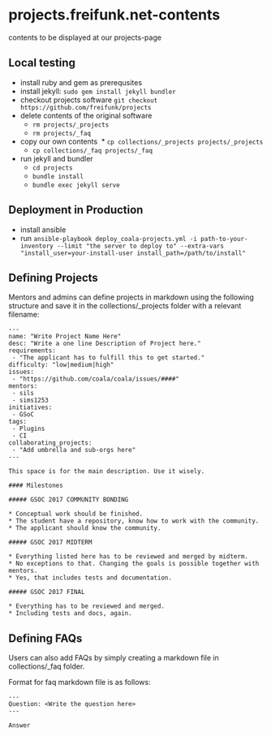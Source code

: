 # projects.freifunk.net-contents
contents to be displayed at our projects-page

## Local testing

* install ruby and gem as prerequsites
* install jekyll: ```sudo gem install jekyll bundler```
* checkout projects software ```git checkout https://github.com/freifunk/projects```
* delete contents of the original software
  * ```rm projects/_projects```
  * ```rm projects/_faq```
* copy our own contents
  * ```cp collections/_projects projects/_projects```
  * ```cp collections/_faq projects/_faq```
* run jekyll and bundler
  * ```cd projects```
  * ```bundle install```
  * ```bundle exec jekyll serve```

## Deployment in Production

* install ansible
* run ```ansible-playbook deploy_coala-projects.yml -i path-to-your-inventory --limit "the server to deploy to" --extra-vars "install_user=your-install-user install_path=/path/to/install"```

## Defining Projects

Mentors and admins can define projects in markdown using the following structure and save it in the collections/_projects folder with a relevant filename:

```
---
name: "Write Project Name Here"
desc: "Write a one line Description of Project here."
requirements:
 - "The applicant has to fulfill this to get started."
difficulty: "low|medium|high"
issues:
 - "https://github.com/coala/coala/issues/####"
mentors:
 - sils
 - sims1253
initiatives:
 - GSoC
tags:
 - Plugins
 - CI
collaborating_projects:
 - "Add umbrella and sub-orgs here"
---

This space is for the main description. Use it wisely.

#### Milestones

##### GSOC 2017 COMMUNITY BONDING

* Conceptual work should be finished.
* The student have a repository, know how to work with the community.
* The applicant should know the community.

##### GSOC 2017 MIDTERM

* Everything listed here has to be reviewed and merged by midterm.
* No exceptions to that. Changing the goals is possible together with mentors.
* Yes, that includes tests and documentation.

##### GSOC 2017 FINAL

* Everything has to be reviewed and merged.
* Including tests and docs, again.

```

## Defining FAQs

Users can also add FAQs by simply creating a markdown file in collections/_faq folder.

Format for faq markdown file is as follows:
```
---
Question: <Write the question here>
---

Answer
```
